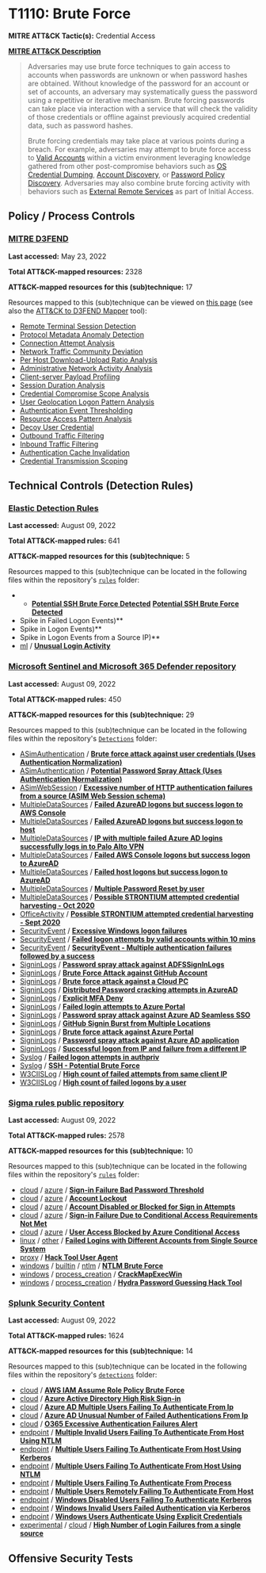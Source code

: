 # T1110: Brute Force
**MITRE ATT&CK Tactic(s):** Credential Access

**[MITRE ATT&CK Description](https://attack.mitre.org/techniques/T1110)**
<blockquote>Adversaries may use brute force techniques to gain access to accounts when passwords are unknown or when password hashes are obtained. Without knowledge of the password for an account or set of accounts, an adversary may systematically guess the password using a repetitive or iterative mechanism. Brute forcing passwords can take place via interaction with a service that will check the validity of those credentials or offline against previously acquired credential data, such as password hashes.

Brute forcing credentials may take place at various points during a breach. For example, adversaries may attempt to brute force access to [Valid Accounts](https://attack.mitre.org/techniques/T1078) within a victim environment leveraging knowledge gathered from other post-compromise behaviors such as [OS Credential Dumping](https://attack.mitre.org/techniques/T1003), [Account Discovery](https://attack.mitre.org/techniques/T1087), or [Password Policy Discovery](https://attack.mitre.org/techniques/T1201). Adversaries may also combine brute forcing activity with behaviors such as [External Remote Services](https://attack.mitre.org/techniques/T1133) as part of Initial Access.</blockquote>

## Policy / Process Controls
### [MITRE D3FEND](https://d3fend.mitre.org/)
**Last accessed:** May 23, 2022

**Total ATT&CK-mapped resources:** 2328

**ATT&CK-mapped resources for this (sub)technique:** 17

Resources mapped to this (sub)technique can be viewed on [this page](https://d3fend.mitre.org/) (see also the [ATT&CK to D3FEND Mapper](https://d3fend.mitre.org/tools/attack-mapper) tool):

* [Remote Terminal Session Detection](https://d3fend.mitre.org/technique/d3f:RemoteTerminalSessionDetection)
* [Protocol Metadata Anomaly Detection](https://d3fend.mitre.org/technique/d3f:ProtocolMetadataAnomalyDetection)
* [Connection Attempt Analysis](https://d3fend.mitre.org/technique/d3f:ConnectionAttemptAnalysis)
* [Network Traffic Community Deviation](https://d3fend.mitre.org/technique/d3f:NetworkTrafficCommunityDeviation)
* [Per Host Download-Upload Ratio Analysis](https://d3fend.mitre.org/technique/d3f:PerHostDownload-UploadRatioAnalysis)
* [Administrative Network Activity Analysis](https://d3fend.mitre.org/technique/d3f:AdministrativeNetworkActivityAnalysis)
* [Client-server Payload Profiling](https://d3fend.mitre.org/technique/d3f:Client-serverPayloadProfiling)
* [Session Duration Analysis](https://d3fend.mitre.org/technique/d3f:SessionDurationAnalysis)
* [Credential Compromise Scope Analysis](https://d3fend.mitre.org/technique/d3f:CredentialCompromiseScopeAnalysis)
* [User Geolocation Logon Pattern Analysis](https://d3fend.mitre.org/technique/d3f:UserGeolocationLogonPatternAnalysis)
* [Authentication Event Thresholding](https://d3fend.mitre.org/technique/d3f:AuthenticationEventThresholding)
* [Resource Access Pattern Analysis](https://d3fend.mitre.org/technique/d3f:ResourceAccessPatternAnalysis)
* [Decoy User Credential](https://d3fend.mitre.org/technique/d3f:DecoyUserCredential)
* [Outbound Traffic Filtering](https://d3fend.mitre.org/technique/d3f:OutboundTrafficFiltering)
* [Inbound Traffic Filtering](https://d3fend.mitre.org/technique/d3f:InboundTrafficFiltering)
* [Authentication Cache Invalidation](https://d3fend.mitre.org/technique/d3f:AuthenticationCacheInvalidation)
* [Credential Transmission Scoping](https://d3fend.mitre.org/technique/d3f:CredentialTransmissionScoping)

## Technical Controls (Detection Rules)
### [Elastic Detection Rules](https://github.com/elastic/detection-rules)
**Last accessed:** August 09, 2022

**Total ATT&CK-mapped rules:** 641

**ATT&CK-mapped resources for this (sub)technique:** 5

Resources mapped to this (sub)technique can be located in the following files within the repository's <code>[rules](https://github.com/elastic/detection-rules/tree/main/rules)</code> folder:

* * **[Potential SSH Brute Force Detected](https://github.com/elastic/detection-rules/blob/main/rules/macos/credential_access_potential_ssh_bruteforce.toml)**
**[Potential SSH Brute Force Detected](https://github.com/elastic/detection-rules/blob/main/rules/macos/credential_access_potential_ssh_bruteforce.toml)**
* Spike in Failed Logon Events)**
* Spike in Logon Events)**
* Spike in Logon Events from a Source IP)**
* [ml](https://github.com/elastic/detection-rules/tree/main/rules/ml/) / **[Unusual Login Activity](https://github.com/elastic/detection-rules/blob/main/rules/ml/credential_access_ml_suspicious_login_activity.toml)**

### [Microsoft Sentinel and Microsoft 365 Defender repository](https://github.com/Azure/Azure-Sentinel)
**Last accessed:** August 09, 2022

**Total ATT&CK-mapped rules:** 450

**ATT&CK-mapped resources for this (sub)technique:** 29

Resources mapped to this (sub)technique can be located in the following files within the repository's <code>[Detections](https://github.com/Azure/Azure-Sentinel/tree/master/Detections)</code> folder:

* [ASimAuthentication](https://github.com/Azure/Azure-Sentinel/tree/master/Detections/ASimAuthentication/) / **[Brute force attack against user credentials (Uses Authentication Normalization)](https://github.com/Azure/Azure-Sentinel/blob/master/Detections/ASimAuthentication/imAuthBruteForce.yaml)**
* [ASimAuthentication](https://github.com/Azure/Azure-Sentinel/tree/master/Detections/ASimAuthentication/) / **[Potential Password Spray Attack (Uses Authentication Normalization)](https://github.com/Azure/Azure-Sentinel/blob/master/Detections/ASimAuthentication/imAuthPasswordSpray.yaml)**
* [ASimWebSession](https://github.com/Azure/Azure-Sentinel/tree/master/Detections/ASimWebSession/) / **[Excessive number of HTTP authentication failures from a source (ASIM Web Session schema)](https://github.com/Azure/Azure-Sentinel/blob/master/Detections/ASimWebSession/ExcessiveNetworkFailuresFromSource.yaml)**
* [MultipleDataSources](https://github.com/Azure/Azure-Sentinel/tree/master/Detections/MultipleDataSources/) / **[Failed AzureAD logons but success logon to AWS Console](https://github.com/Azure/Azure-Sentinel/blob/master/Detections/MultipleDataSources/AADAWSConsoleCorrelation.yaml)**
* [MultipleDataSources](https://github.com/Azure/Azure-Sentinel/tree/master/Detections/MultipleDataSources/) / **[Failed AzureAD logons but success logon to host](https://github.com/Azure/Azure-Sentinel/blob/master/Detections/MultipleDataSources/AADHostLoginCorrelation.yaml)**
* [MultipleDataSources](https://github.com/Azure/Azure-Sentinel/tree/master/Detections/MultipleDataSources/) / **[IP with multiple failed Azure AD logins successfully logs in to Palo Alto VPN](https://github.com/Azure/Azure-Sentinel/blob/master/Detections/MultipleDataSources/AAD_PAVPN_Correlation.yaml)**
* [MultipleDataSources](https://github.com/Azure/Azure-Sentinel/tree/master/Detections/MultipleDataSources/) / **[Failed AWS Console logons but success logon to AzureAD](https://github.com/Azure/Azure-Sentinel/blob/master/Detections/MultipleDataSources/AWSConsoleAADCorrelation.yaml)**
* [MultipleDataSources](https://github.com/Azure/Azure-Sentinel/tree/master/Detections/MultipleDataSources/) / **[Failed host logons but success logon to AzureAD](https://github.com/Azure/Azure-Sentinel/blob/master/Detections/MultipleDataSources/HostAADCorrelation.yaml)**
* [MultipleDataSources](https://github.com/Azure/Azure-Sentinel/tree/master/Detections/MultipleDataSources/) / **[Multiple Password Reset by user](https://github.com/Azure/Azure-Sentinel/blob/master/Detections/MultipleDataSources/MultiplePasswordresetsbyUser.yaml)**
* [MultipleDataSources](https://github.com/Azure/Azure-Sentinel/tree/master/Detections/MultipleDataSources/) / **[Possible STRONTIUM attempted credential harvesting - Oct 2020](https://github.com/Azure/Azure-Sentinel/blob/master/Detections/MultipleDataSources/STRONTIUMOct292020IOCs.yaml)**
* [OfficeActivity](https://github.com/Azure/Azure-Sentinel/tree/master/Detections/OfficeActivity/) / **[Possible STRONTIUM attempted credential harvesting - Sept 2020](https://github.com/Azure/Azure-Sentinel/blob/master/Detections/OfficeActivity/StrontiumCredHarvesting.yaml)**
* [SecurityEvent](https://github.com/Azure/Azure-Sentinel/tree/master/Detections/SecurityEvent/) / **[Excessive Windows logon failures](https://github.com/Azure/Azure-Sentinel/blob/master/Detections/SecurityEvent/ExcessiveLogonFailures.yaml)**
* [SecurityEvent](https://github.com/Azure/Azure-Sentinel/tree/master/Detections/SecurityEvent/) / **[Failed logon attempts by valid accounts within 10 mins](https://github.com/Azure/Azure-Sentinel/blob/master/Detections/SecurityEvent/gte_6_FailedLogons_10m.yaml)**
* [SecurityEvent](https://github.com/Azure/Azure-Sentinel/tree/master/Detections/SecurityEvent/) / **[SecurityEvent - Multiple authentication failures followed by a success](https://github.com/Azure/Azure-Sentinel/blob/master/Detections/SecurityEvent/MultipleFailedFollowedBySuccess.yaml)**
* [SigninLogs](https://github.com/Azure/Azure-Sentinel/tree/master/Detections/SigninLogs/) / **[Password spray attack against ADFSSignInLogs](https://github.com/Azure/Azure-Sentinel/blob/master/Detections/SigninLogs/ADFSSignInLogsPasswordSpray.yaml)**
* [SigninLogs](https://github.com/Azure/Azure-Sentinel/tree/master/Detections/SigninLogs/) / **[Brute Force Attack against GitHub Account](https://github.com/Azure/Azure-Sentinel/blob/master/Detections/SigninLogs/Brute%20Force%20Attack%20against%20GitHub%20Account.yaml)**
* [SigninLogs](https://github.com/Azure/Azure-Sentinel/tree/master/Detections/SigninLogs/) / **[Brute force attack against a Cloud PC](https://github.com/Azure/Azure-Sentinel/blob/master/Detections/SigninLogs/BruteForceCloudPC.yaml)**
* [SigninLogs](https://github.com/Azure/Azure-Sentinel/tree/master/Detections/SigninLogs/) / **[Distributed Password cracking attempts in AzureAD](https://github.com/Azure/Azure-Sentinel/blob/master/Detections/SigninLogs/DistribPassCrackAttempt.yaml)**
* [SigninLogs](https://github.com/Azure/Azure-Sentinel/tree/master/Detections/SigninLogs/) / **[Explicit MFA Deny](https://github.com/Azure/Azure-Sentinel/blob/master/Detections/SigninLogs/ExplicitMFADeny.yaml)**
* [SigninLogs](https://github.com/Azure/Azure-Sentinel/tree/master/Detections/SigninLogs/) / **[Failed login attempts to Azure Portal](https://github.com/Azure/Azure-Sentinel/blob/master/Detections/SigninLogs/FailedLogonToAzurePortal.yaml)**
* [SigninLogs](https://github.com/Azure/Azure-Sentinel/tree/master/Detections/SigninLogs/) / **[Password spray attack against Azure AD Seamless SSO](https://github.com/Azure/Azure-Sentinel/blob/master/Detections/SigninLogs/SeamlessSSOPasswordSpray.yaml)**
* [SigninLogs](https://github.com/Azure/Azure-Sentinel/tree/master/Detections/SigninLogs/) / **[GitHub Signin Burst from Multiple Locations](https://github.com/Azure/Azure-Sentinel/blob/master/Detections/SigninLogs/Sign-in%20Burst%20from%20Multiple%20Locations.yaml)**
* [SigninLogs](https://github.com/Azure/Azure-Sentinel/tree/master/Detections/SigninLogs/) / **[Brute force attack against Azure Portal](https://github.com/Azure/Azure-Sentinel/blob/master/Detections/SigninLogs/SigninBruteForce-AzurePortal.yaml)**
* [SigninLogs](https://github.com/Azure/Azure-Sentinel/tree/master/Detections/SigninLogs/) / **[Password spray attack against Azure AD application](https://github.com/Azure/Azure-Sentinel/blob/master/Detections/SigninLogs/SigninPasswordSpray.yaml)**
* [SigninLogs](https://github.com/Azure/Azure-Sentinel/tree/master/Detections/SigninLogs/) / **[Successful logon from IP and failure from a different IP](https://github.com/Azure/Azure-Sentinel/blob/master/Detections/SigninLogs/SuccessThenFail_DiffIP_SameUserandApp.yaml)**
* [Syslog](https://github.com/Azure/Azure-Sentinel/tree/master/Detections/Syslog/) / **[Failed logon attempts in authpriv](https://github.com/Azure/Azure-Sentinel/blob/master/Detections/Syslog/FailedLogonAttempts_UnknownUser.yaml)**
* [Syslog](https://github.com/Azure/Azure-Sentinel/tree/master/Detections/Syslog/) / **[SSH - Potential Brute Force](https://github.com/Azure/Azure-Sentinel/blob/master/Detections/Syslog/ssh_potentialBruteForce.yaml)**
* [W3CIISLog](https://github.com/Azure/Azure-Sentinel/tree/master/Detections/W3CIISLog/) / **[High count of failed attempts from same client IP](https://github.com/Azure/Azure-Sentinel/blob/master/Detections/W3CIISLog/HighFailedLogonCountByClientIP.yaml)**
* [W3CIISLog](https://github.com/Azure/Azure-Sentinel/tree/master/Detections/W3CIISLog/) / **[High count of failed logons by a user](https://github.com/Azure/Azure-Sentinel/blob/master/Detections/W3CIISLog/HighFailedLogonCountByUser.yaml)**

### [Sigma rules public repository](https://github.com/SigmaHQ/sigma)
**Last accessed:** August 09, 2022

**Total ATT&CK-mapped rules:** 2578

**ATT&CK-mapped resources for this (sub)technique:** 10

Resources mapped to this (sub)technique can be located in the following files within the repository's <code>[rules](https://github.com/SigmaHQ/sigma/tree/master/rules)</code> folder:

* [cloud](https://github.com/SigmaHQ/sigma/tree/master/rules/cloud/) / [azure](https://github.com/SigmaHQ/sigma/tree/master/rules/cloud/azure/) / **[Sign-in Failure Bad Password Threshold](https://github.com/SigmaHQ/sigma/blob/master/rules/cloud/azure/azure_aad_secops_signin_failure_bad_password_threshold.yml)**
* [cloud](https://github.com/SigmaHQ/sigma/tree/master/rules/cloud/) / [azure](https://github.com/SigmaHQ/sigma/tree/master/rules/cloud/azure/) / **[Account Lockout](https://github.com/SigmaHQ/sigma/blob/master/rules/cloud/azure/azure_account_lockout.yml)**
* [cloud](https://github.com/SigmaHQ/sigma/tree/master/rules/cloud/) / [azure](https://github.com/SigmaHQ/sigma/tree/master/rules/cloud/azure/) / **[Account Disabled or Blocked for Sign in Attempts](https://github.com/SigmaHQ/sigma/blob/master/rules/cloud/azure/azure_blocked_account_attempt.yml)**
* [cloud](https://github.com/SigmaHQ/sigma/tree/master/rules/cloud/) / [azure](https://github.com/SigmaHQ/sigma/tree/master/rules/cloud/azure/) / **[Sign-in Failure Due to Conditional Access Requirements Not Met](https://github.com/SigmaHQ/sigma/blob/master/rules/cloud/azure/azure_conditional_access_failure.yml)**
* [cloud](https://github.com/SigmaHQ/sigma/tree/master/rules/cloud/) / [azure](https://github.com/SigmaHQ/sigma/tree/master/rules/cloud/azure/) / **[User Access Blocked by Azure Conditional Access](https://github.com/SigmaHQ/sigma/blob/master/rules/cloud/azure/azure_user_login_blocked_by_conditional_access.yml)**
* [linux](https://github.com/SigmaHQ/sigma/tree/master/rules/linux/) / [other](https://github.com/SigmaHQ/sigma/tree/master/rules/linux/other/) / **[Failed Logins with Different Accounts from Single Source System](https://github.com/SigmaHQ/sigma/blob/master/rules/linux/other/lnx_susp_failed_logons_single_source.yml)**
* [proxy](https://github.com/SigmaHQ/sigma/tree/master/rules/proxy/) / **[Hack Tool User Agent](https://github.com/SigmaHQ/sigma/blob/master/rules/proxy/proxy_ua_hacktool.yml)**
* [windows](https://github.com/SigmaHQ/sigma/tree/master/rules/windows/) / [builtin](https://github.com/SigmaHQ/sigma/tree/master/rules/windows/builtin/) / [ntlm](https://github.com/SigmaHQ/sigma/tree/master/rules/windows/builtin/ntlm/) / **[NTLM Brute Force](https://github.com/SigmaHQ/sigma/blob/master/rules/windows/builtin/ntlm/win_susp_ntlm_brute_force.yml)**
* [windows](https://github.com/SigmaHQ/sigma/tree/master/rules/windows/) / [process_creation](https://github.com/SigmaHQ/sigma/tree/master/rules/windows/process_creation/) / **[CrackMapExecWin](https://github.com/SigmaHQ/sigma/blob/master/rules/windows/process_creation/proc_creation_win_apt_dragonfly.yml)**
* [windows](https://github.com/SigmaHQ/sigma/tree/master/rules/windows/) / [process_creation](https://github.com/SigmaHQ/sigma/tree/master/rules/windows/process_creation/) / **[Hydra Password Guessing Hack Tool](https://github.com/SigmaHQ/sigma/blob/master/rules/windows/process_creation/proc_creation_win_hack_hydra.yml)**

### [Splunk Security Content](https://github.com/splunk/security_content)
**Last accessed:** August 09, 2022

**Total ATT&CK-mapped rules:** 1624

**ATT&CK-mapped resources for this (sub)technique:** 14

Resources mapped to this (sub)technique can be located in the following files within the repository's <code>[detections](https://github.com/splunk/security_content/tree/develop/detections)</code> folder:

* [cloud](https://github.com/splunk/security_content/tree/develop/detections/cloud/) / **[AWS IAM Assume Role Policy Brute Force](https://github.com/splunk/security_content/blob/develop/detections/cloud/aws_iam_assume_role_policy_brute_force.yml)**
* [cloud](https://github.com/splunk/security_content/tree/develop/detections/cloud/) / **[Azure Active Directory High Risk Sign-in](https://github.com/splunk/security_content/blob/develop/detections/cloud/azure_active_directory_high_risk_sign_in.yml)**
* [cloud](https://github.com/splunk/security_content/tree/develop/detections/cloud/) / **[Azure AD Multiple Users Failing To Authenticate From Ip](https://github.com/splunk/security_content/blob/develop/detections/cloud/azure_ad_multiple_users_failing_to_authenticate_from_ip.yml)**
* [cloud](https://github.com/splunk/security_content/tree/develop/detections/cloud/) / **[Azure AD Unusual Number of Failed Authentications From Ip](https://github.com/splunk/security_content/blob/develop/detections/cloud/azure_ad_unusual_number_of_failed_authentications_from_ip.yml)**
* [cloud](https://github.com/splunk/security_content/tree/develop/detections/cloud/) / **[O365 Excessive Authentication Failures Alert](https://github.com/splunk/security_content/blob/develop/detections/cloud/o365_excessive_authentication_failures_alert.yml)**
* [endpoint](https://github.com/splunk/security_content/tree/develop/detections/endpoint/) / **[Multiple Invalid Users Failing To Authenticate From Host Using NTLM](https://github.com/splunk/security_content/blob/develop/detections/endpoint/multiple_invalid_users_failing_to_authenticate_from_host_using_ntlm.yml)**
* [endpoint](https://github.com/splunk/security_content/tree/develop/detections/endpoint/) / **[Multiple Users Failing To Authenticate From Host Using Kerberos](https://github.com/splunk/security_content/blob/develop/detections/endpoint/multiple_users_failing_to_authenticate_from_host_using_kerberos.yml)**
* [endpoint](https://github.com/splunk/security_content/tree/develop/detections/endpoint/) / **[Multiple Users Failing To Authenticate From Host Using NTLM](https://github.com/splunk/security_content/blob/develop/detections/endpoint/multiple_users_failing_to_authenticate_from_host_using_ntlm.yml)**
* [endpoint](https://github.com/splunk/security_content/tree/develop/detections/endpoint/) / **[Multiple Users Failing To Authenticate From Process](https://github.com/splunk/security_content/blob/develop/detections/endpoint/multiple_users_failing_to_authenticate_from_process.yml)**
* [endpoint](https://github.com/splunk/security_content/tree/develop/detections/endpoint/) / **[Multiple Users Remotely Failing To Authenticate From Host](https://github.com/splunk/security_content/blob/develop/detections/endpoint/multiple_users_remotely_failing_to_authenticate_from_host.yml)**
* [endpoint](https://github.com/splunk/security_content/tree/develop/detections/endpoint/) / **[Windows Disabled Users Failing To Authenticate Kerberos](https://github.com/splunk/security_content/blob/develop/detections/endpoint/windows_disabled_users_failing_to_authenticate_kerberos.yml)**
* [endpoint](https://github.com/splunk/security_content/tree/develop/detections/endpoint/) / **[Windows Invalid Users Failed Authentication via Kerberos](https://github.com/splunk/security_content/blob/develop/detections/endpoint/windows_invalid_users_failed_authentication_via_kerberos.yml)**
* [endpoint](https://github.com/splunk/security_content/tree/develop/detections/endpoint/) / **[Windows Users Authenticate Using Explicit Credentials](https://github.com/splunk/security_content/blob/develop/detections/endpoint/windows_users_authenticate_using_explicit_credentials.yml)**
* [experimental](https://github.com/splunk/security_content/tree/develop/detections/experimental/) / [cloud](https://github.com/splunk/security_content/tree/develop/detections/experimental/cloud/) / **[High Number of Login Failures from a single source](https://github.com/splunk/security_content/blob/develop/detections/experimental/cloud/high_number_of_login_failures_from_a_single_source.yml)**


## Offensive Security Tests
